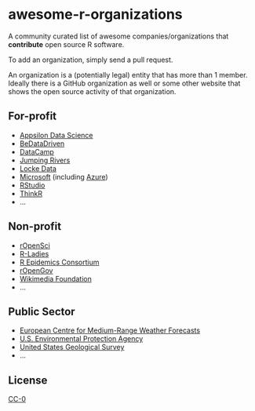 # awesome-r-organizations
A community curated list of awesome companies/organizations that **contribute** open source R software. 

To add an organization, simply send a pull request. 

An organization is a (potentially legal) entity that has more than 1 member. Ideally there is a GitHub organization as well or some other website that shows the open source activity of that organization.

## For-profit

* [Appsilon Data Science](https://github.com/Appsilon)
* [BeDataDriven](https://github.com/bedatadriven)
* [DataCamp](https://github.com/datacamp)
* [Jumping Rivers](https://github.com/jumpingrivers)
* [Locke Data](https://github.com/lockedata)
* [Microsoft](https://github.com/Microsoft) (including [Azure](https://github.com/Azure))
* [RStudio](https://github.com/rstudio)
* [ThinkR](https://github.com/ThinkRstat)
* ...

## Non-profit

* [rOpenSci](https://github.com/ropensci)
* [R-Ladies](https://github.com/rladies)
* [R Epidemics Consortium](https://github.com/reconhub)
* [rOpenGov](https://github.com/rOpenGov)
* [Wikimedia Foundation](https://github.com/wikimedia)
* ...

## Public Sector

* [European Centre for Medium-Range Weather Forecasts](https://github.com/ecmwf)
* [U.S. Environmental Protection Agency](https://github.com/USEPA)
* [United States Geological Survey](https://github.com/USGS-R)
* ...

## License

[CC-0](https://creativecommons.org/publicdomain/zero/1.0/)
